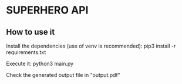 # SUPERHERO API

## How to use it
Install the dependencies (use of venv is recommended):
    pip3 install -r requirements.txt

Execute it:
    python3 main.py

Check the generated output file in "output.pdf"
